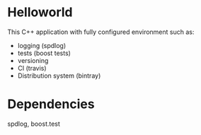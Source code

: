 # Helloworld
This C++ application with fully configured environment such as:
- logging (spdlog)
- tests (boost tests)
- versioning
- CI (travis)
- Distribution system (bintray)
# Dependencies
spdlog, boost.test
